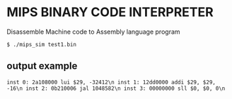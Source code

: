 # MIPS BINARY CODE INTERPRETER
Disassemble Machine code to Assembly language program <br> 

`$ ./mips_sim test1.bin`

## output example

`inst 0: 2a108000 lui $29, -32412\n
inst 1: 12dd0000 addi $29, $29, -16\n
inst 2: 0b210006 jal 1048582\n
inst 3: 00000000 sll $0, $0, 0\n`
